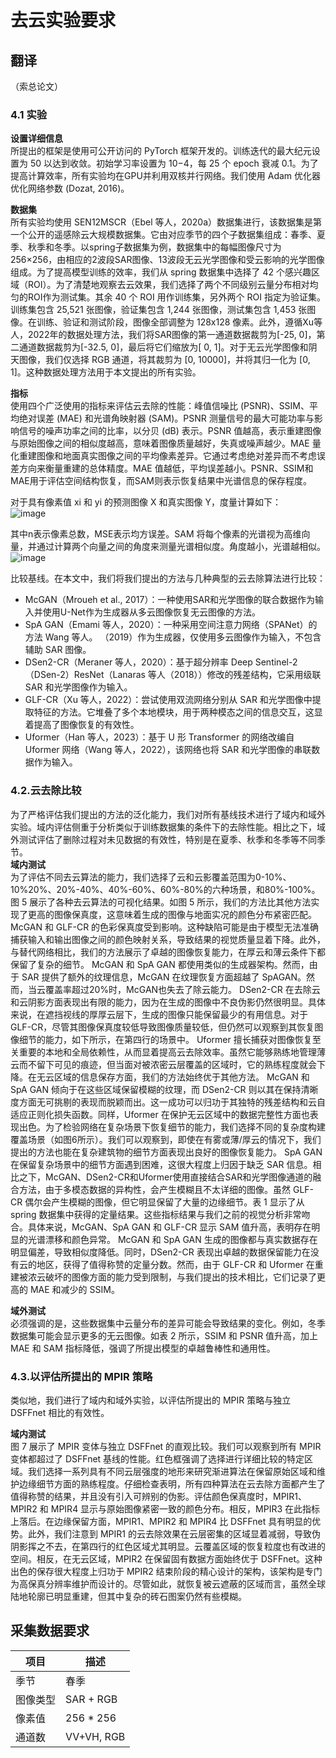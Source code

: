 # 去云实验要求  
## 翻译  
（索总论文）  
### 4.1 实验   
**设置详细信息**  
所提出的框架是使用可公开访问的 PyTorch 框架开发的。训练迭代的最大纪元设置为 50 以达到收敛。初始学习率设置为 10−4，每 25 个 epoch 衰减 0.1。为了提高计算效率，所有实验均在GPU并利用双核并行网络。我们使用 Adam 优化器优化网络参数 (Dozat, 2016)。  

**数据集**  
所有实验均使用 SEN12MSCR（Ebel 等人，2020a）数据集进行，该数据集是第一个公开的遥感除云大规模数据集。它由对应季节的四个子数据集组成：春季、夏季、秋季和冬季。以spring子数据集为例，数据集中的每幅图像尺寸为256×256，由相应的2波段SAR图像、13波段无云光学图像和受云影响的光学图像组成。为了提高模型训练的效率，我们从 spring 数据集中选择了 42 个感兴趣区域（ROI）。为了清楚地观察去云效果，我们选择了两个不同级别云量分布相对均匀的ROI作为测试集。其余 40 个 ROI 用作训练集，另外两个 ROI 指定为验证集。训练集包含 25,521 张图像，验证集包含 1,244 张图像，测试集包含 1,453 张图像。在训练、验证和测试阶段，图像全部调整为 128x128 像素。此外，遵循Xu等人，2022年的数据处理方法，我们将SAR图像的第一通道数据裁剪为[-25, 0]，第二通道数据裁剪为[-32.5, 0]，最后将它们缩放为[ 0, 1]。对于无云光学图像和阴天图像，我们仅选择 RGB 通道，将其裁剪为 [0, 10000]，并将其归一化为 [0, 1]。这种数据处理方法用于本文提出的所有实验。

**指标**  
使用四个广泛使用的指标来评估云去除的性能：峰值信噪比 (PSNR)、SSIM、平均绝对误差 (MAE) 和光谱角映射器 (SAM)。PSNR 测量信号的最大可能功率与影响信号的噪声功率之间的比率，以分贝 (dB) 表示。PSNR 值越高，表示重建图像与原始图像之间的相似度越高，意味着图像质量越好，失真或噪声越少。MAE 量化重建图像和地面真实图像之间的平均像素差异。它通过考虑绝对差异而不考虑误差方向来衡量重建的总体精度。MAE 值越低，平均误差越小。PSNR、SSIM和MAE用于评估空间结构恢复，而SAM则表示恢复结果中光谱信息的保存程度。

对于具有像素值 xi 和 yi 的预测图像 X 和真实图像 Y，度量计算如下：  
![image](https://github.com/ZYJ-Group/Tanghy/assets/94824386/871062d6-8a97-4927-9772-364c09e71135)  

其中n表示像素总数，MSE表示均方误差。SAM 将每个像素的光谱视为高维向量，并通过计算两个向量之间的角度来测量光谱相似度。角度越小，光谱越相似。  
![image](https://github.com/ZYJ-Group/Tanghy/assets/94824386/9e33aaff-778a-45b1-9760-19c9c9a3fb86)  

比较基线。在本文中，我们将我们提出的方法与几种典型的云去除算法进行比较：
- McGAN（Mroueh et al., 2017）：一种使用SAR和光学图像的联合数据作为输入并使用U-Net作为生成器从多云图像恢复无云图像的方法。
- SpA GAN（Emami 等人，2020）：一种采用空间注意力网络（SPANet）的方法 Wang 等人。 （2019）作为生成器，仅使用多云图像作为输入，不包含辅助 SAR 图像。
- DSen2-CR（Meraner 等人，2020）：基于超分辨率 Deep Sentinel-2（DSen-2）ResNet（Lanaras 等人（2018））修改的残差结构，它采用级联 SAR 和光学图像作为输入。
- GLF-CR（Xu 等人，2022）：尝试使用双流网络分别从 SAR 和光学图像中提取特征的方法。它堆叠了多个本地模块，用于两种模态之间的信息交互，这显着提高了图像恢复的有效性。
- Uformer（Han 等人，2023）：基于 U 形 Transformer 的网络改编自 Uformer 网络（Wang 等人，2022），该网络也将 SAR 和光学图像的串联数据作为输入。

### 4.2.云去除比较  
为了严格评估我们提出的方法的泛化能力，我们对所有基线技术进行了域内和域外实验。域内评估侧重于分析类似于训练数据集的条件下的去除性能。相比之下，域外测试评估了删除过程对未见数据的有效性，特别是在夏季、秋季和冬季等不同季节。  
**域内测试**   
为了评估不同去云算法的能力，我们选择了云和云影覆盖范围为0-10%、10%20%、20%-40%、40%-60%、60%-80%的六种场景，和80%-100%。图 5 展示了各种去云算法的可视化结果。如图 5 所示，我们的方法比其他方法实现了更高的图像保真度，这意味着生成的图像与地面实况的颜色分布紧密匹配。 McGAN 和 GLF-CR 的色彩保真度受到影响。这种缺陷可能是由于模型无法准确捕获输入和输出图像之间的颜色映射关系，导致结果的视觉质量显着下降。此外，与替代网络相比，我们的方法展示了卓越的图像恢复能力，在厚云和薄云条件下都保留了复杂的细节。 McGAN 和 SpA GAN 都使用类似的生成器架构。然而，由于 SAR 提供了额外的纹理信息，McGAN 在纹理恢复方面超越了 SpAGAN。然而，当云覆盖率超过20%时，McGAN也失去了除云能力。 DSen2-CR 在去除云和云阴影方面表现出有限的能力，因为在生成的图像中不良伪影仍然很明显。具体来说，在遮挡视线的厚厚云层下，生成的图像只能保留最少的有用信息。对于GLF-CR，尽管其图像保真度较低导致图像质量较低，但仍然可以观察到其恢复图像细节的能力，如下所示，在第四行的场景中。 Uformer 擅长捕获对图像恢复至关重要的本地和全局依赖性，从而显着提高云去除效率。虽然它能够熟练地管理薄云而不留下可见的痕迹，但当面对被浓密云层覆盖的区域时，它的熟练程度就会下降。在无云区域的信息保存方面，我们的方法始终优于其他方法。 McGAN 和 SpA GAN 倾向于在这些区域保留模糊的纹理，而 DSen2-CR 则以其在保持清晰度方面无可挑剔的表现而脱颖而出。这一成功可以归功于其独特的残差结构和云自适应正则化损失函数。同样，Uformer 在保护无云区域中的数据完整性方面也表现出色。为了检验网络在复杂场景下恢复细节的能力，我们选择不同的复杂度构建覆盖场景（如图6所示）。我们可以观察到，即使在有雾或薄/厚云的情况下，我们提出的方法也能在复杂建筑物的细节方面表现出良好的图像恢复能力。 SpA GAN 在保留复杂场景中的细节方面遇到困难，这很大程度上归因于缺乏 SAR 信息。相比之下，McGAN、DSen2-CR和Uformer使用直接结合SAR和光学图像通道的融合方法，由于多模态数据的异构性，会产生模糊且不太详细的图像。虽然 GLF-CR 偶尔会产生模糊的图像，但它明显保留了大量的边缘细节。表 1 显示了从 spring 数据集中获得的定量结果。这些指标结果与我们之前的视觉分析非常吻合。具体来说，McGAN、SpA GAN 和 GLF-CR 显示 SAM 值升高，表明存在明显的光谱漂移和颜色异常。 McGAN 和 SpA GAN 生成的图像都与真实数据存在明显偏差，导致相似度降低。同时，DSen2-CR 表现出卓越的数据保留能力在没有云的地区，获得了值得称赞的定量分数。然而，由于 GLF-CR 和 Uformer 在重建被浓云破坏的图像方面的能力受到限制，与我们提出的技术相比，它们记录了更高的 MAE 和减少的 SSIM。 

**域外测试**  
必须强调的是，这些数据集中云量分布的差异可能会导致结果的变化。例如，冬季数据集可能会显示更多的无云图像。如表 2 所示，SSIM 和 PSNR 值升高，加上 MAE 和 SAM 指标降低，强调了所提出模型的卓越鲁棒性和通用性。  

### 4.3.以评估所提出的 MPIR 策略
类似地，我们进行了域内和域外实验，以评估所提出的 MPIR 策略与独立 DSFFnet 相比的有效性。  

**域内测试**  
图 7 展示了 MPIR 变体与独立 DSFFnet 的直观比较。我们可以观察到所有 MPIR 变体都超过了 DSFFnet 基线的性能。红色框强调了选择进行详细比较的特定区域。我们选择一系列具有不同云层强度的地形来研究渐进算法在保留原始区域和维护边缘细节方面的熟练程度。仔细检查表明，所有四种算法在云去除方面都产生了值得称赞的结果，并且没有引入可辨别的伪影。评估颜色保真度时，MPIR1、MPIR2 和 MPIR4 显示与原始图像紧密一致的颜色分布。相反，MPIR3 在此指标上落后。在边缘保留方面，MPIR1、MPIR2 和 MPIR4 比 DSFFnet 具有明显的优势。此外，我们注意到 MPIR1 的云去除效果在云层密集的区域显着减弱，导致伪阴影挥之不去，在第四行的红色区域尤其明显。云覆盖区域的恢复粒度也有改进的空间。相反，在无云区域，MPIR2 在保留固有数据方面始终优于 DSFFnet。这种出色的保存很大程度上归功于 MPIR2 结束阶段的精心设计的架构，该架构是专门为高保真分辨率维护而设计的。尽管如此，就恢复被云遮蔽的区域而言，虽然全球陆地轮廓已明显重建，但其中复杂的砖石图案仍然有些模糊。


## 采集数据要求

| 项目      | 描述          |
|----------|--------------|
| 季节      | 春季          |
| 图像类型   | SAR + RGB     |
| 像素值    | 256 * 256    |
| 通道数    | VV+VH, RGB    |

